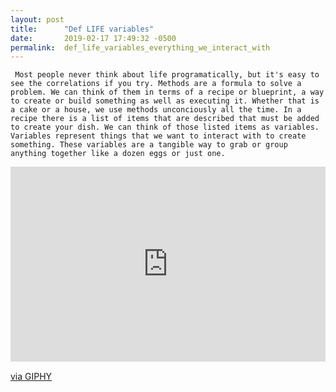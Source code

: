 ```yaml
---
layout: post
title:      "Def LIFE variables"
date:       2019-02-17 17:49:32 -0500
permalink:  def_life_variables_everything_we_interact_with
---
```



   
	 
	 Most people never think about life programatically, but it's easy to see the correlations if you try. Methods are a formula to solve a problem. We can think of them in terms of a recipe or blueprint, a way to create or build something as well as executing it. Whether that is a cake or a house, we use methods unconciously all the time. In a recipe there is a list of items that are described that must be added to create your dish. We can think of those listed items as variables. Variables represent things that we want to interact with to create something. These variables are a tangible way to grab or group anything together like a dozen eggs or just one. 


<div style="width:100%;height:0;padding-bottom:62%;position:relative;"><iframe src="https://giphy.com/embed/fNqXQmBR3aYLK" width="100%" height="100%" style="position:absolute" frameBorder="0" class="giphy-embed" allowFullScreen></iframe></div><p><a href="https://giphy.com/gifs/mr-robot-mrrobotedit-fNqXQmBR3aYLK">via GIPHY</a></p>

